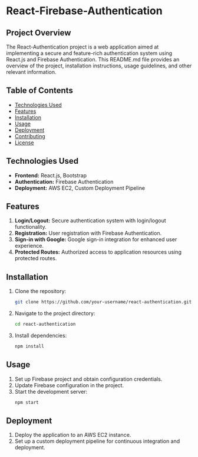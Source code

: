 # React-Firebase-Authentication

## Project Overview

The React-Authentication project is a web application aimed at implementing a secure and feature-rich authentication system using React.js and Firebase Authentication. This README.md file provides an overview of the project, installation instructions, usage guidelines, and other relevant information.

## Table of Contents

- [Technologies Used](#technologies-used)
- [Features](#features)
- [Installation](#installation)
- [Usage](#usage)
- [Deployment](#deployment)
- [Contributing](#contributing)
- [License](#license)

## Technologies Used

- **Frontend:** React.js, Bootstrap
- **Authentication:** Firebase Authentication
- **Deployment:** AWS EC2, Custom Deployment Pipeline

## Features

1. **Login/Logout:** Secure authentication system with login/logout functionality.
2. **Registration:** User registration with Firebase Authentication.
3. **Sign-in with Google:** Google sign-in integration for enhanced user experience.
4. **Protected Routes:** Authorized access to application resources using protected routes.

## Installation

1. Clone the repository:
   ```bash
   git clone https://github.com/your-username/react-authentication.git
   ```

2. Navigate to the project directory:
   ```bash
   cd react-authentication
   ```

3. Install dependencies:
   ```bash
   npm install
   ```

## Usage

1. Set up Firebase project and obtain configuration credentials.
2. Update Firebase configuration in the project.
3. Start the development server:
   ```bash
   npm start
   ```

## Deployment

1. Deploy the application to an AWS EC2 instance.
2. Set up a custom deployment pipeline for continuous integration and deployment.



